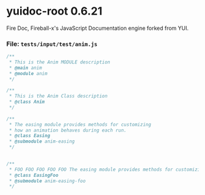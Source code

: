 
# yuidoc-root 0.6.21

Fire Doc, Fireball-x&#x27;s JavaScript Documentation engine forked from YUI.


### File: `tests/input/test/anim.js`

```js
/**
 * This is the Anim MODULE description
 * @main anim
 * @module anim
 */
 
/**
 * This is the Anim Class description
 * @class Anim
 */
 
/**
 * The easing module provides methods for customizing
 * how an animation behaves during each run.
 * @class Easing
 * @submodule anim-easing
 */
 

/**
 * FOO FOO FOO FOO FOO The easing module provides methods for customizing
 * @class EasingFoo
 * @submodule anim-easing-foo
 */
 


```
